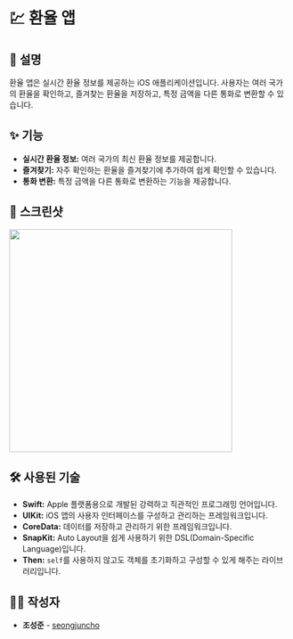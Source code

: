 # 💹 환율 앱

## 📝 설명

환율 앱은 실시간 환율 정보를 제공하는 iOS 애플리케이션입니다. 사용자는 여러 국가의 환율을 확인하고, 즐겨찾는 환율을 저장하고, 특정 금액을 다른 통화로 변환할 수 있습니다.

## ✨ 기능

* **실시간 환율 정보:** 여러 국가의 최신 환율 정보를 제공합니다.
* **즐겨찾기:** 자주 확인하는 환율을 즐겨찾기에 추가하여 쉽게 확인할 수 있습니다.
* **통화 변환:** 특정 금액을 다른 통화로 변환하는 기능을 제공합니다.

## 📸 스크린샷

<img src="exchangeRateApp/Presentaion/Resource/example.png" width=400>

## 🛠️ 사용된 기술

* **Swift:** Apple 플랫폼용으로 개발된 강력하고 직관적인 프로그래밍 언어입니다.
* **UIKit:** iOS 앱의 사용자 인터페이스를 구성하고 관리하는 프레임워크입니다.
* **CoreData:** 데이터를 저장하고 관리하기 위한 프레임워크입니다.
* **SnapKit:** Auto Layout을 쉽게 사용하기 위한 DSL(Domain-Specific Language)입니다.
* **Then:** `self`를 사용하지 않고도 객체를 초기화하고 구성할 수 있게 해주는 라이브러리입니다.

## 👨‍💻 작성자

* **조성준** - [seongjuncho](https://github.com/seongjuncho)
